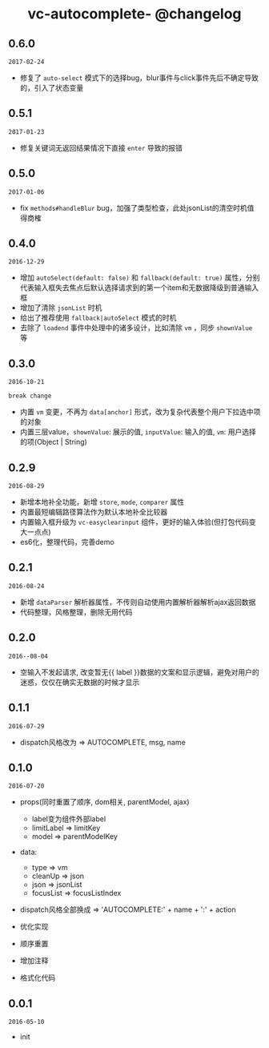 <h1 align="center">vc-autocomplete- @changelog</h1>

## 0.6.0

`2017-02-24`

- 修复了 `auto-select` 模式下的选择bug，blur事件与click事件先后不确定导致的，引入了状态变量

## 0.5.1

`2017-01-23`

- 修复关键词无返回结果情况下直接 `enter` 导致的报错

## 0.5.0

`2017-01-06`

- fix `methods#handleBlur` bug，加强了类型检查，此处jsonList的清空时机值得商榷

## 0.4.0

`2016-12-29`

- 增加 `autoSelect(default: false)` 和 `fallback(default: true)` 属性，分别代表输入框失去焦点后默认选择请求到的第一个item和无数据降级到普通输入框
- 增加了清除 `jsonList` 时机
- 给出了推荐使用 `fallback|autoSelect` 模式的时机
- 去除了 `loadend` 事件中处理中的诸多设计，比如清除 `vm` ，同步 `shownValue` 等


## 0.3.0

`2016-10-21`

`break change`

- 内置 `vm` 变更，不再为 `data[anchor]` 形式，改为复杂代表整个用户下拉选中项的对象
- 内置三层value，`shownValue`: 展示的值, `inputValue`: 输入的值, `vm`: 用户选择的项(Object | String)

## 0.2.9

`2016-08-29`

- 新增本地补全功能，新增 `store`, `mode`, `comparer` 属性
- 内置最短编辑路径算法作为默认本地补全比较器
- 内置输入框升级为 `vc-easyclearinput` 组件，更好的输入体验(但打包代码变大一点点)
- es6化，整理代码，完善demo

## 0.2.1

`2016-08-24`

- 新增 `dataParser` 解析器属性，不传则自动使用内置解析器解析ajax返回数据
- 代码整理，风格整理，删除无用代码

## 0.2.0

`2016--08-04`

- 空输入不发起请求, 改变暂无{{ label }}数据的文案和显示逻辑，避免对用户的迷惑，仅仅在确实无数据的时候才显示

## 0.1.1

`2016-07-29`

- dispatch风格改为 => AUTOCOMPLETE, msg, name

## 0.1.0

`2016-07-20`

- props(同时重置了顺序, dom相关, parentModel, ajax)
  - label变为组件外部label
  - limitLabel => limitKey
  - model => parentModelKey

- data:
  - type => vm
  - cleanUp => json
  - json => jsonList
  - focusList => focusListIndex

- dispatch风格全部换成 => 'AUTOCOMPLETE:' + name + ':' + action

- 优化实现
- 顺序重置
- 增加注释
- 格式化代码

## 0.0.1

`2016-05-10`

- init

